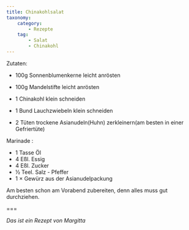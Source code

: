 ```yaml
---
title: Chinakohlsalat
taxonomy:
    category:
        - Rezepte
    tag:
        - Salat
        - Chinakohl
---
```


Zutaten:
* 100g Sonnenblumenkerne leicht anrösten 
* 100g Mandelstifte leicht anrösten 

* 1 Chinakohl klein schneiden 
* 1 Bund Lauchzwiebeln klein schneiden 

* 2 Tüten trockene Asianudeln(Huhn) zerkleinern(am besten in einer Gefriertüte)


Marinade :
* 1 Tasse Öl
* 4 Eßl. Essig
* 4 Eßl. Zucker
* ½ Teel. Salz - Pfeffer 
* 1 × Gewürz aus der Asianudelpackung

Am besten schon am Vorabend zubereiten, denn alles muss gut durchziehen.


===

_Das ist ein Rezept von Margitta_